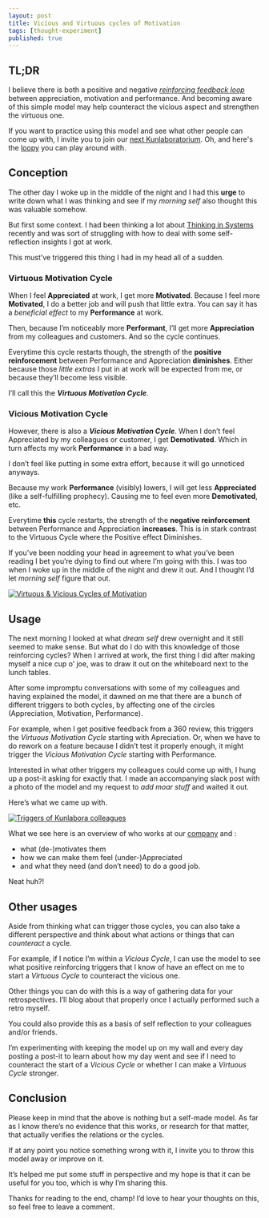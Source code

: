```yaml
---
layout: post
title: Vicious and Virtuous cycles of Motivation
tags: [thought-experiment]
published: true
---
```


## TL;DR
I believe there is both a positive and negative _[reinforcing feedback loop](http://www.systems-thinking.org/theWay/sre/re.htm)_ between appreciation, motivation and performance. And becoming aware of this simple model may help counteract the vicious aspect and strengthen the virtuous one.

If you want to practice using this model and see what other people can come up with, I invite you to join our [next Kunlaboratorium](http://meetu.ps/e/GxCJd/sYjbW/f). Oh, and here's the [loopy](http://bit.ly/vivi-cycles) you can play around with.

## Conception
The other day I woke up in the middle of the night and I had this **urge** to write down what I was thinking and see if my _morning self_ also thought this was valuable somehow.

But first some context. I had been thinking a lot about [Thinking in Systems](https://www.amazon.com/Thinking-Systems-Donella-H-Meadows/dp/1603580557) recently and was sort of struggling with how to deal with some self-reflection insights I got at work.

This must’ve triggered this thing I had in my head all of a sudden.

### Virtuous Motivation Cycle
When I feel **Appreciated** at work, I get more **Motivated**. Because I feel more **Motivated**, I do a better job and will push that little extra. You can say it has a _beneficial effect_ to my **Performance** at work.

Then, because I’m noticeably more **Performant**, I’ll get more **Appreciation** from my colleagues and customers. And so the cycle continues.

Everytime this cycle restarts though, the strength of the **positive reinforcement** between Performance and Appreciation **diminishes**. Either because those _little extras_ I put in at work will be expected from me, or because they’ll become less visible.

I’ll call this the **_Virtuous Motivation Cycle_**.

### Vicious Motivation Cycle
However, there is also a **_Vicious Motivation Cycle_**.
When I don’t feel Appreciated by my colleagues or customer, I get **Demotivated**. Which in turn affects my work **Performance** in a bad way.

   I don’t feel like putting in some extra effort, because it will go unnoticed anyways.

Because my work **Performance** (visibly) lowers, I will get less **Appreciated** (like a self-fulfilling prophecy). Causing me to feel even more **Demotivated**, etc.

Everytime **this** cycle restarts, the strength of the **negative reinforcement** between Performance and Appreciation **increases**. This is in stark contrast to the Virtuous Cycle where the Positive effect Diminishes.

If you’ve been nodding your head in agreement to what you’ve been reading I bet you’re dying to find out where I’m going with this. I was too when I woke up in the middle of the night and drew it out. And I thought I’d let _morning self_ figure that out.

[![Virtuous & Vicious Cycles of Motivation]({{site.url}}/public/assets/2019-03-20-virtuous-and-vicious-cycles-of-motivation/vv-cycles.png)]({{site.url}}/public/assets/2019-03-20-virtuous-and-vicious-cycles-of-motivation/vv-cycles.png)

## Usage
The next morning I looked at what _dream self_ drew overnight and it still seemed to make sense. But what do I do with this knowledge of those reinforcing cycles?
When I arrived at work, the first thing I did after making myself a nice cup o’ joe, was to draw it out on the whiteboard next to the lunch tables.

After some impromptu conversations with some of my colleagues and having explained the model, it dawned on me that there are a bunch of different triggers to both cycles, by affecting one of the circles (Appreciation, Motivation, Performance).

For example, when I get positive feedback from a 360 review, this triggers the _Virtuous Motivation Cycle_ starting with Apreciation.
Or, when we have to do rework on a feature because I didn’t test it properly enough, it might trigger the _Vicious Motivation Cycle_ starting with Performance.

Interested in what other triggers my colleagues could come up with, I hung up a post-it asking for exactly that. I made an accompanying slack post with a photo of the model and my request to _add moar stuff_ and waited it out.

Here’s what we came up with.

[![Triggers of Kunlabora colleagues]({{site.url}}/public/assets/2019-03-20-virtuous-and-vicious-cycles-of-motivation/kunlabora-triggers.png)]({{site.url}}/public/assets/2019-03-20-virtuous-and-vicious-cycles-of-motivation/kunlabora-triggers.png)

What we see here is an overview of who works at our [company](https://www.kunlabora.be) and :

* what (de-)motivates them
* how we can make them feel (under-)Appreciated
* and what they need (and don’t need) to do a good job. 

Neat huh?!

## Other usages
Aside from thinking what can trigger those cycles, you can also take a different perspective and think about what actions or things that can _counteract_ a cycle.

For example, if I notice I’m within a _Vicious Cycle_, I can use the model to see what positive reinforcing triggers that I know of have an effect on me to start a _Virtuous Cycle_ to counteract the vicious one.

Other things you can do with this is a way of gathering data for your retrospectives.
I’ll blog about that properly once I actually performed such a retro myself.

You could also provide this as a basis of self reflection to your colleagues and/or friends.

I’m experimenting with keeping the model up on my wall and every day posting a post-it to learn about how my day went and see if I need to counteract the start of a _Vicious Cycle_ or whether I can make a _Virtuous Cycle_ stronger.

## Conclusion
Please keep in mind that the above is nothing but a self-made model. As far as I know there’s no evidence that this works, or research for that matter, that actually verifies the relations or the cycles.

If at any point you notice something wrong with it, I invite you to throw this model away or improve on it.

It’s helped me put some stuff in perspective and my hope is that it can be useful for you too, which is why I’m sharing this.

Thanks for reading to the end, champ! I’d love to hear your thoughts on this, so feel free to leave a comment.
